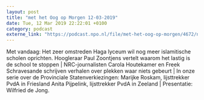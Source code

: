 ```yaml
---
layout: post
title: "met het Oog op Morgen 12-03-2019"
date: Tue, 12 Mar 2019 22:22:01 +0100
category: podcast
externe_link: "https://podcast.npo.nl/file/met-het-oog-op-morgen/4672/nporadio1_met-het-oog-op-morgen_20190312_met-het-oog-op-morgen-12-03-2019_759EQ0.mp3"
---
```


Met vandaag: Het zeer omstreden Haga lyceum wil nog meer islamitische scholen oprichten. Hoogleraar Paul Zoontjens vertelt waarom het lastig is de school te stoppen | NRC-journalisten Carola Houtekamer en Freek Schravesande schrijven verhalen over plekken waar niets gebeurt | In onze serie over de Provinciale Statenverkiezingen: Marijke Roskam, lijsttrekker PvdA in Friesland Anita Pijpelink, lijsttrekker PvdA in Zeeland | Presentatie: Wilfried de Jong.
